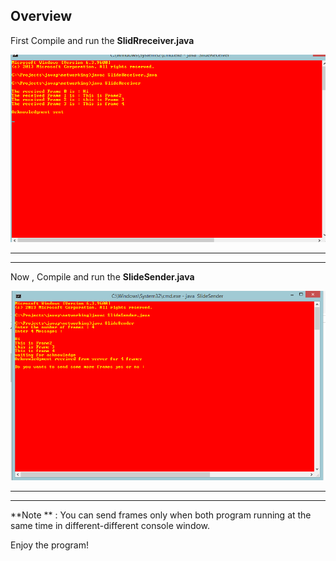 ## Overview



First Compile and run the **SlidRreceiver.java**

![SlidRreceiver.java](https://github.com/maniram-yadav/Java-Networking-Programs/blob/master/images/SlideReciever.png)

___
___
Now , Compile and run the **SlideSender.java**

![SlideSender.java](https://github.com/maniram-yadav/Java-Networking-Programs/blob/master/images/SlideSender.png)

___
___
**Note ** : You can send frames only when both program running at the same time in different-different
console window.

Enjoy the program!
